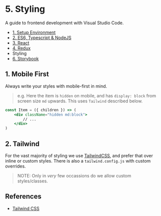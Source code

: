 # 5. Styling

A guide to frontend development with Visual Studio Code.

- [1. Setup Environment](./1-SetupEnvironment.md)
- [2. ES6, Typescript & NodeJS](./2-Javascript.md)
- [3. React](./3-React.md)
- [4. Redux](./4-Redux.md)
- Styling
- [6. Storybook](./6-Storybook.md)

## 1. Mobile First

Always write your styles with mobile-first in mind.

> e.g. Here the item is `hidden` on mobile, and has `display: block` from screen size `md` upwards.
> This uses `Tailwind` described below.

```jsx
const Item = ({ children }) => (
    <div className="hidden md:block">
        // ...
    </div>
)
```

## 2. Tailwind

For the vast majority of styling we use [TailwindCSS](https://tailwindcss.com/), and prefer that over inline or custom styles. There is also a `tailwind.config.js` with custom overrides.

> NOTE: Only in _very_ few occassions do we allow custom styles/classes.

## References

- [Tailwind CSS](https://tailwindcss.com/)